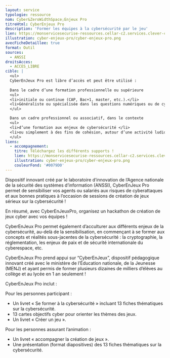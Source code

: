 ```yaml
---
layout: service
typologie: ressource
nom: Cyber&ZeroWidthSpace;Enjeux Pro
titreHtml: CyberEnjeux Pro
description: 'Former les équipes à la cybersécurité par le jeu'
lien: https://monservicesecurise-ressources.cellar-c2.services.clever-cloud.com/CyberEnJeux-Pro.zip
illustration: cyber-enjeux-pro/cyber-enjeux-pro.png
avecFicheDetaillee: true
format: Outil
sources:
  - ANSSI
droitsAcces:
  - ACCES_LIBRE
cible: |
  <ul>
  CyberEnJeux Pro est libre d’accès et peut être utilisé :
  
  Dans le cadre d’une formation professionnelle ou supérieure
  <ul>
  <li>initiale ou continue (CAP, Bac+1, master, etc.).</li>
  <li>Généraliste ou spécialisée dans les questions numériques ou de cybersécurité.</li>
  </ul>

  Dans un cadre professionnel ou associatif, dans le contexte
  <ul>
  <li>d’une formation aux enjeux de cybersécurité </li>
  <li>ou simplement à des fins de cohésion, autour d’une activité ludique et collaborative.</li>
  </ul>
liens:
  - accompagnement:
    titre: Téléchargez les différents supports !
    lien: https://monservicesecurise-ressources.cellar-c2.services.clever-cloud.com/CyberEnJeux-Pro.zip
    illustration: cyber-enjeux-pro/cyber-enjeux-pro.png
    couleurFond: '#0079D0'
---
```

Dispositif innovant créé par le laboratoire d’innovation de l’Agence nationale de la sécurité des systèmes d’information (ANSSI), CyberEnJeux Pro permet de sensibiliser vos agents ou salariés aux risques de cyberattaques et aux bonnes pratiques à l’occasion de sessions de création de jeux sérieux sur la cybersécurité !

En résumé, avec CyberEnJeuxPro, organisez un hackathon de création de jeux cyber avec vos équipes !

CyberEnJeux Pro permet également d’acculturer aux différents enjeux de la cybersécurité, au-delà de la sensibilisation, en commençant à se former aux concepts et réalités sous-jacentes de la cybersécurité : la cryptographie, la réglementation, les enjeux de paix et de sécurité internationale du cyberespace, etc.

CyberEnJeux Pro prend appui sur “CyberEnJeux”, dispositif pédagogique innovant créé avec le ministère de l’Éducation nationale, de la Jeunesse (MENJ) et ayant permis de former plusieurs dizaines de milliers d’élèves au collège et au lycée en 1 an seulement !

CyberEnJeux Pro inclut :

Pour les personnes participant :
<ul>
<li>Un livret « Se former à la cybersécurité » incluant 13 fiches thématiques sur la cybersécurité. </li>
<li> 13 cartes objectifs cyber pour orienter les thèmes des jeux. </li>
<li>Un livret « Créer un jeu ». </li>
</ul>

Pour les personnes assurant l’animation :
<ul>
<li>Un livret « accompagner la création de jeux ». </li>
<li>Une présentation (format diapositives) des 13 fiches thématiques sur la cybersécurité.</li>
</ul>

